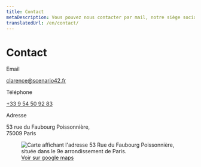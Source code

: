 ```yaml
---
title: Contact
metaDescription: Vous pouvez nous contacter par mail, notre siège social se situe à Paris
translatedUrl: /en/contact/
---
```


# Contact

<div class="grid" style="--grid-columns: 3;">

<div class="grid_col">

<p class="heading mt0">Email</p>

[clarence@scenario42.fr](mailto:clarence@scenario42.fr)

<p class="heading">Téléphone</p>

[+33 9 54 50 92 83](tel:+33954509283)

<p class="heading">Adresse</p>

53 rue du Faubourg Poissonnière,<br>
75009 Paris

</div>

<figure style="grid-column: span 2;">
  <img src="/images/map-2.png" alt="Carte affichant l'adresse 53 Rue du Faubourg Poissonnière, située dans le 9e arrondissement de Paris.">
  <figcaption><a href="https://goo.gl/maps/A2M9pYpW1RNrkMBV7">Voir sur google maps</a></figcaption>
</figure>

</div>